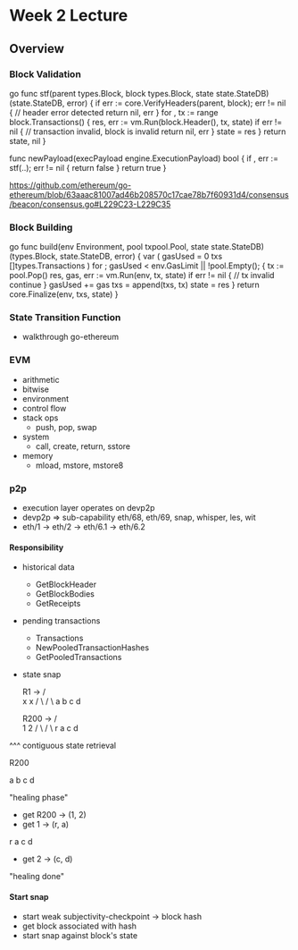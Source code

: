 # Week 2 Lecture

## Overview

### Block Validation

go
func stf(parent types.Block, block types.Block, state state.StateDB) (state.StateDB, error) {
    if err := core.VerifyHeaders(parent, block); err != nil {
            // header error detected
            return nil, err
    }
    for , tx := range block.Transactions() {
        res, err := vm.Run(block.Header(), tx, state)
        if err != nil {
                // transaction invalid, block is invalid
                return nil, err
        }
        state = res
    }
    return state, nil
}

func newPayload(execPayload engine.ExecutionPayload) bool {
    if , err := stf(..); err != nil {
        return false
    }
    return true
}

https://github.com/ethereum/go-ethereum/blob/63aaac81007ad46b208570c17cae78b7f60931d4/consensus/beacon/consensus.go#L229C23-L229C35

### Block Building

go
func build(env Environment, pool txpool.Pool, state state.StateDB) (types.Block, state.StateDB, error) {
    var (
        gasUsed = 0
        txs []types.Transactions
    )
    for ; gasUsed < env.GasLimit || !pool.Empty(); {
        tx := pool.Pop()
        res, gas, err := vm.Run(env, tx, state)
        if err != nil {
            // tx invalid
            continue
        }
        gasUsed += gas
        txs = append(txs, tx)
        state = res
    }
    return core.Finalize(env, txs, state)
}

### State Transition Function
* walkthrough go-ethereum

### EVM

* arithmetic
* bitwise
* environment
* control flow
* stack ops
    * push, pop, swap
* system
    * call, create, return, sstore
* memory
    * mload, mstore, mstore8

### p2p

* execution layer operates on devp2p
* devp2p => sub-capability eth/68, eth/69, snap, whisper, les, wit
* eth/1 -> eth/2 -> eth/6.1 -> eth/6.2 

#### Responsibility

* historical data
    * GetBlockHeader
    * GetBlockBodies
    * GetReceipts
* pending transactions
    * Transactions
    * NewPooledTransactionHashes
    * GetPooledTransactions
* state
    snap

    R1      -> 
   / \
  x   x
 / \ / \ 
a  b c  d

    R200      -> 
   / \
  1   2
 / \ / \ 
r  a c  d

^^^ contiguous state retrieval

R200

a b c d


"healing phase"

* get R200 -> (1, 2)
* get 1 -> (r, a)

r a c d

* get 2 -> (c, d)

"healing done"


#### Start snap

* start weak subjectivity-checkpoint -> block hash
* get block associated with hash
* start snap against block's state
